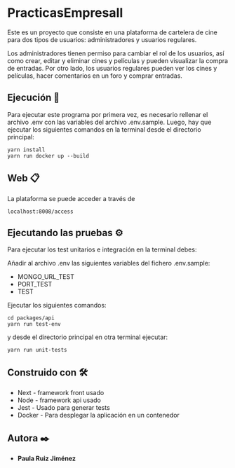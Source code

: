 # PracticasEmpresaII

Este es un proyecto que consiste en una plataforma de cartelera de cine para dos tipos de usuarios: administradores y usuarios regulares.

Los administradores tienen permiso para cambiar el rol de los usuarios, así como crear, editar y eliminar cines y películas y pueden visualizar la compra de entradas. Por otro lado, los usuarios regulares pueden ver los cines y películas, hacer comentarios en un foro y comprar entradas.

## Ejecución 🚀

Para ejecutar este programa por primera vez, es necesario rellenar el archivo .env con las variables del archivo .env.sample.
Luego, hay que ejecutar los siguientes comandos en la terminal desde el directorio principal:

```
yarn install
yarn run docker up --build
```

## Web 📋

La plataforma se puede acceder a través de

```
localhost:8008/access
```

## Ejecutando las pruebas ⚙️

Para ejecutar los test unitarios e integración en la terminal debes:

Añadir al archivo .env las siguientes variables del fichero .env.sample:

* MONGO_URL_TEST
* PORT_TEST
* TEST

Ejecutar los siguientes comandos:
```
cd packages/api
yarn run test-env
```
   
y desde el directorio principal en otra terminal ejecutar:
```
yarn run unit-tests
```

## Construido con 🛠️

* Next - framework front usado
* Node - framework api usado
* Jest - Usado para generar tests
* Docker - Para desplegar la aplicación en un contenedor

## Autora ✒️

* **Paula Ruiz Jiménez** 
